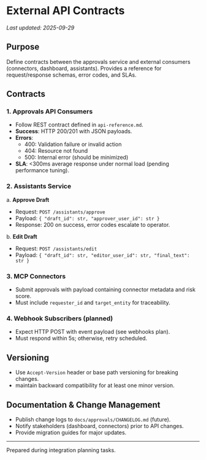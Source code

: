 # External API Contracts

_Last updated: 2025-09-29_

## Purpose
Define contracts between the approvals service and external consumers (connectors, dashboard, assistants). Provides a reference for request/response schemas, error codes, and SLAs.

## Contracts

### 1. Approvals API Consumers
- Follow REST contract defined in `api-reference.md`.
- **Success**: HTTP 200/201 with JSON payloads.
- **Errors**:
  - 400: Validation failure or invalid action
  - 404: Resource not found
  - 500: Internal error (should be minimized)
- **SLA**: <300ms average response under normal load (pending performance tuning).

### 2. Assistants Service
a. **Approve Draft**
   - Request: `POST /assistants/approve`
   - Payload: `{ "draft_id": str, "approver_user_id": str }`
   - Response: 200 on success, error codes escalate to operator.

b. **Edit Draft**
   - Request: `POST /assistants/edit`
   - Payload: `{ "draft_id": str, "editor_user_id": str, "final_text": str }`

### 3. MCP Connectors
- Submit approvals with payload containing connector metadata and risk score.
- Must include `requester_id` and `target_entity` for traceability.

### 4. Webhook Subscribers (planned)
- Expect HTTP POST with event payload (see webhooks plan).
- Must respond within 5s; otherwise, retry scheduled.

## Versioning
- Use `Accept-Version` header or base path versioning for breaking changes.
- maintain backward compatibility for at least one minor version.

## Documentation & Change Management
- Publish change logs to `docs/approvals/CHANGELOG.md` (future).
- Notify stakeholders (dashboard, connectors) prior to API changes.
- Provide migration guides for major updates.

---

Prepared during integration planning tasks.
